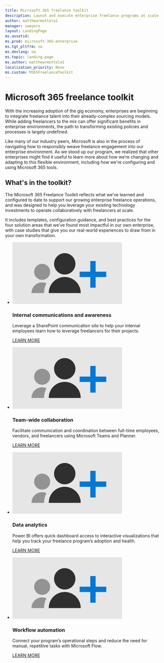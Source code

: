 ```yaml
---
title: Microsoft 365 freelance toolkit
description: Launch and execute enterprise freelance programs at scale with this guidance 
author: matthewrmottola1
manager: samanro
layout: LandingPage
ms.assetid: 
ms.prod: microsoft-365-enterprise
ms.tgt_pltfrm: na
ms.devlang: na
ms.topic: landing-page
ms.author: matthewrmottola1
localization_priority: None 
ms.custom: M365FreelanceToolkit
---
```

# Microsoft 365 freelance toolkit

With the increasing adoption of the gig economy, enterprises are beginning to integrate freelance talent into their already-complex sourcing models. While adding freelancers to the mix can offer significant benefits in enterprise environments, the path to transforming existing policies and processes is largely undefined.

Like many of our industry peers, Microsoft is also in the process of navigating how to responsibly weave freelance engagement into our enterprise environment. As we stood up our program, we realized that other enterprises might find it useful to learn more about how we’re changing and adapting to this flexible environment, including how we're configuring and using Microsoft 365 tools.

## What's in the toolkit?

The Microsoft 365 Freelance Toolkit reflects what we’ve learned and configured to date to support our growing enterprise freelance operations, and was designed to help you leverage your existing technology investments to operate collaboratively with freelancers at scale.

It includes templates, configuration guidance, and best practices for the four solution areas that we’ve found most impactful in our own enterprise, with case studies that give you our real-world experiences to draw from in your own transformation.

<ul class="panelContent cardsW cols cols2">
    <li>
        <div class="cardSize">
            <div class="cardPadding">
                <div class="card">
                    <div class="cardImageOuter">
                        <div class="cardImage">
                            <img src="media/M365_Freelance_homepage_whyfreelance.png" alt="Users and a plus sign" />
                        </div>
                    </div>
                    <div class="cardText">
                        <h3>Internal communications and awareness</h3>
                        <p>Leverage a SharePoint communication site to help your internal employees learn how to leverage freelancers for their projects.</p>
                        <p><a href="comssitesection.md">LEARN MORE</a></p>
                    </div>
                </div>
            </div>
        </div>
    </li>
    <li>
        <div class="cardSize">
            <div class="cardPadding">
                <div class="card">
                    <div class="cardImageOuter">
                        <div class="cardImage">
                            <img src="media/M365_Freelance_homepage_whyfreelance.png" alt="Users and a plus sign" />
                        </div>
                    </div>
                    <div class="cardText">
                        <h3>Team-wide collaboration</h3>
                        <p>Facilitate communication and coordination between full-time employees, vendors, and freelancers using Microsoft Teams and Planner.</p>
                        <p><a href="teamwidecollaborationsection.md">LEARN MORE</a></p>
                    </div>
                </div>
            </div>
        </div>
    </li>
    <li>
        <div class="cardSize">
            <div class="cardPadding">
                <div class="card">
                    <div class="cardImageOuter">
                        <div class="cardImage">
                            <img src="media/M365_Freelance_homepage_whyfreelance.png" alt="Users and a plus sign" />
                        </div>
                    </div>
                    <div class="cardText">
                        <h3>Data analytics</h3>
                        <p>Power BI offers quick dashboard access to interactive visualizations that help you track your freelance program’s adoption and health.</p>
                        <p><a href="dataanalyticssection.md">LEARN MORE</a></p>
                    </div>
                </div>
            </div>
        </div>
    </li>
    <li>
        <div class="cardSize">
            <div class="cardPadding">
                <div class="card">
                    <div class="cardImageOuter">
                        <div class="cardImage">
                            <img src="media/M365_Freelance_homepage_whyfreelance.png" alt="Users and a plus sign" />
                        </div>
                    </div>
                    <div class="cardText">
                        <h3>Workflow automation</h3>
                        <p>Connect your program’s operational steps and reduce the need for manual, repetitive tasks with Microsoft Flow.</p>
                        <p><a href="workflowautomationsection.md">LEARN MORE</a></p>
                    </div>
                </div>
            </div>
        </div>
    </li>
</ul>

